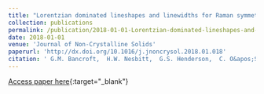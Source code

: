 ```yaml
---
title: "Lorentzian dominated lineshapes and linewidths for Raman symmetric stretch peaks (800-1200 cm$^{-1}$) in Q$^n$ (n = 1-3) species of alkali silicate glasses/melts"
collection: publications
permalink: /publication/2018-01-01-Lorentzian-dominated-lineshapes-and-linewidths-for-Raman-symmetric-stretch-peaks-800-1200-cm-1-in-Qn-n-1-3-species-of-alkali-silicate-glassesmelts
date: 2018-01-01
venue: 'Journal of Non-Crystalline Solids'
paperurl: 'http://dx.doi.org/10.1016/j.jnoncrysol.2018.01.018'
citation: ' G.M. Bancroft,  H.W. Nesbitt,  G.S. Henderson,  C. O&apos;Shaughnessy,  A.C. Withers,  D.R. Neuville, &quot;Lorentzian dominated lineshapes and linewidths for Raman symmetric stretch peaks (800-1200 cm$^{-1}$) in Q$^n$ (n = 1-3) species of alkali silicate glasses/melts.&quot; Journal of Non-Crystalline Solids, 2018.'
---
```

[Access paper here](http://dx.doi.org/10.1016/j.jnoncrysol.2018.01.018){:target="_blank"}
